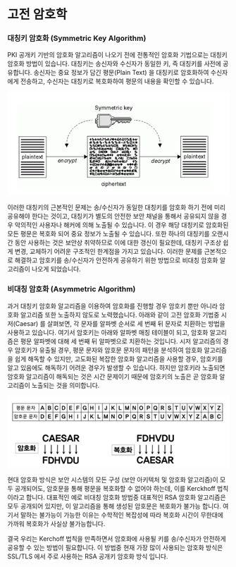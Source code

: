 # 고전 암호학

### 대칭키 암호화 \(Symmetric Key Algorithm\)

PKI 공개키 기반의 암호화 알고리즘이 나오기 전에 전통적인 암호화 기법으로는 대칭키 암호화 방법이 있습니다. 대칭키는 송신자와 수신자가 동일한 키, 즉 대칭키를 사전에 공유합니다. 송신자는 중요 정보가 담긴 평문\(Plain Text\) 을 대칭키로 암호화하여 수신자에게 전송하고, 수신자는 대칭키로 복호화하여 평문의 내용을 확인할 수 있습니다.

![](../../.gitbook/assets/image%20%283%29.png)

이러한 대칭키의 근본적인 문제는 송/수신자가 동일한 대칭키를 암호화 하기 전에 미리 공유해야 한다는 것이고, 대칭키가 별도의 안전한 보안 채널을 통해서 공유되지 않을 경우 악의적인 사용자나 해커에 의해 노출될 수 있습니다. 이 경우 해당 대칭키로 암호화된 모든 평문은 복호화 되어 중요 정보가 노출될 수 있습니다. 또한 하나의 대칭키를 오랜시간 동안 사용하는 것은 보안상 취약하므로 이에 대한 갱신이 필요한데, 대칭키 구조상 쉽게 변경, 교체하기 어려운 구조적인 한계점을 가지고 있습니다. 이러한 문제를 근본적으로 해결하고 암호키를 송/수신자가 안전하게 공유하기 위한 방법으로 비대칭 암호화 알고리즘이 나오게 되었습니다.

### 비대칭 암호화 \(Asymmetric Algorithm\)

과거 대칭키 암호화 알고리즘을 이용하여 암호화를 진행할 경우 암호키 뿐만 아니라 암호화 알고리즘 또한 노출하지 않도로 노력했습니다. 아래와 같이 고전 암호화 기법중 시저\(Caesar\) 를 살펴보면, 각 문자를 알파벳 순서로 세 번째 뒤 문자로 치환하는 방법을 사용하고 있습니다. 여기서 암호키는 아래와 알파벳 매칭 테이블이 되고, 암호화 알고리즘은 평문 알파벳에 대해 세 번째 뒤 알파벳으로 치환하는 것입니다. 시저 알고리즘의 경우 암호키가 유출될 경우, 평문 문자와 암호문 문자의 패턴을 분석하여 암호화 알고리즘을 쉽게 해독할 수 있지만, 고도화된 복잡한 암호화 알고리즘을 사용할 경우, 암호키를 알고 있음에도 해독하기 어려운 경우가 발생할 수 있습니다. 하지만 암호키라 노출되면 암호화 알고리즘이 해독되는 것은 시간 문제이기 때문에 암호키의 노출은 곧 암호화 알고리즘이 노출되는 것을 의미합니다. 

![](../../.gitbook/assets/image%20%285%29.png)

현대 암호화 방식은 보안 시스템의 모든 구성 \(보안 아키텍처 및 암호화 알고리즘\)이 모두 공개되어도, 암호문을 통해 평문을 복호화할 수 없어야 하는데, 이를 Kerckhoff 법칙이라고 합니다. 대표적인 예로 비대칭 암호화 방법중 대표적인 RSA 암호화 알고리즘은 모두 공개되어 있지만, 이 알고리즘을 통해 생성된 암호문은 복호화가 불가능 합니다. 여기서 말하는 불가능이 가능한 이유는 수학적인 복잡성에 따라 복호화 시간이 무한대에 가까워 복호화가 사실상 불가능합니다. 

결국 우리는 Kerchoff 법칙을 만족하면서 암호화에 사용될 키를 송/수신자가 안전하게 공유할 수 있는 방법이 필요합니다. 이 방법중 현재 가장 많이 사용되는 암호화 방식은 SSL/TLS 에서 주로 사용하는 RSA 공개키 암호화 방식 입니다.


